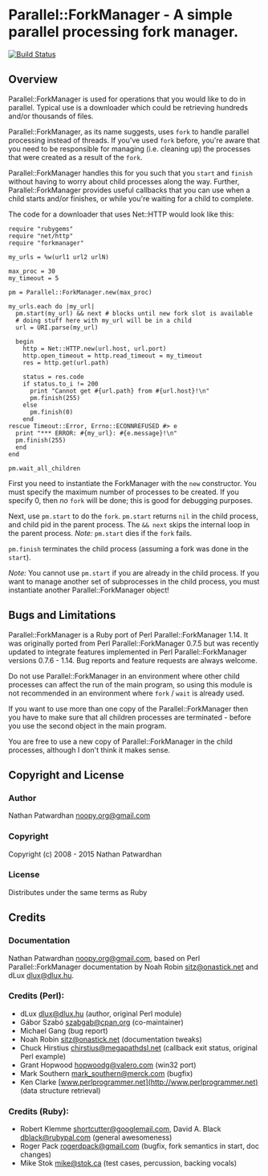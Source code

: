 # Parallel::ForkManager - A simple parallel processing fork manager.

[![Build Status](https://travis-ci.org/mikestok/ruby-parallel-forkmanager.svg?branch#master)](https://travis-ci.org/mikestok/ruby-parallel-forkmanager)

## Overview

Parallel::ForkManager is used for operations that you would like to do
in parallel.  Typical use is a downloader which could be retrieving
hundreds and/or thousands of files.

Parallel::ForkManager, as its name suggests, uses `fork` to handle parallel
processing instead of threads.  If you've used `fork` before, you're aware
that you need to be responsible for managing (i.e. cleaning up) the
processes that were created as a result of the `fork`.

Parallel::ForkManager handles this for you such that you `start` and
`finish` without having to worry about child processes along
the way.  Further, Parallel::ForkManager provides useful callbacks
that you can use when a child starts and/or finishes, or while you're
waiting for a child to complete.

The code for a downloader that uses Net::HTTP would look like this:

    require "rubygems"
    require "net/http"
    require "forkmanager"
    
    my_urls = %w(url1 url2 urlN)
    
    max_proc = 30
    my_timeout = 5
    
    pm = Parallel::ForkManager.new(max_proc)
    
    my_urls.each do |my_url|
      pm.start(my_url) && next # blocks until new fork slot is available
      # doing stuff here with my_url will be in a child
      url = URI.parse(my_url)
    
      begin
        http = Net::HTTP.new(url.host, url.port)
        http.open_timeout = http.read_timeout = my_timeout
        res = http.get(url.path)
    
        status = res.code
        if status.to_i != 200
          print "Cannot get #{url.path} from #{url.host}!\n"
          pm.finish(255)
        else
          pm.finish(0)
        end
    rescue Timeout::Error, Errno::ECONNREFUSED #> e
      print "*** ERROR: #{my_url}: #{e.message}!\n"
      pm.finish(255)
      end
    end
    
    pm.wait_all_children

First you need to instantiate the ForkManager with the `new` constructor.
You must specify the maximum number of processes to be created. If you
specify 0, then *no* `fork` will be done; this is good for debugging purposes.

Next, use `pm.start` to do the `fork`. `pm.start` returns `nil` in the child
process, and child pid in the parent process.  The `&& next` skips the internal
loop in the parent process.  *Note:* `pm.start` dies if the `fork` fails.

`pm.finish` terminates the child process (assuming a fork was done in the
`start`).

*Note:* You cannot use `pm.start` if you are already in the child process.
If you want to manage another set of subprocesses in the child process,
you must instantiate another Parallel::ForkManager object!

## Bugs and Limitations

Parallel::ForkManager is a Ruby port of Perl Parallel::ForkManager
1.14.  It was originally ported from Perl Parallel::ForkManager 0.7.5
but was recently updated to integrate features implemented in Perl
Parallel::ForkManager versions 0.7.6 - 1.14.  Bug reports and feature
requests are always welcome.

Do not use Parallel::ForkManager in an environment where other child
processes can affect the run of the main program, so using this module
is not recommended in an environment where `fork` / `wait` is already used.

If you want to use more than one copy of the Parallel::ForkManager then
you have to make sure that all children processes are terminated - before you
use the second object in the main program.

You are free to use a new copy of Parallel::ForkManager in the child
processes, although I don't think it makes sense.

## Copyright and License

### Author

Nathan Patwardhan <noopy.org@gmail.com>

### Copyright

Copyright (c) 2008 - 2015 Nathan Patwardhan

### License

Distributes under the same terms as Ruby

## Credits

### Documentation

Nathan Patwardhan <noopy.org@gmail.com>, based on Perl
Parallel::ForkManager documentation by Noah Robin
<sitz@onastick.net> and dLux <dlux@dlux.hu>.

### Credits (Perl):

- dLux <dlux@dlux.hu> (author, original Perl module)
- Gábor Szabó <szabgab@cpan.org>  (co-maintainer)
- Michael Gang (bug report)
- Noah Robin <sitz@onastick.net> (documentation tweaks)
- Chuck Hirstius <chirstius@megapathdsl.net>
  (callback exit status, original Perl example)
- Grant Hopwood <hopwoodg@valero.com> (win32 port)
- Mark Southern <mark_southern@merck.com> (bugfix)
- Ken Clarke [www.perlprogrammer.net](http://www.perlprogrammer.net)
  (data structure retrieval)

### Credits (Ruby):

- Robert Klemme <shortcutter@googlemail.com>,
  David A. Black <dblack@rubypal.com> (general awesomeness)
- Roger Pack <rogerdpack@gmail.com> (bugfix, fork semantics in start,
  doc changes)
- Mike Stok <mike@stok.ca> (test cases, percussion, backing vocals)
